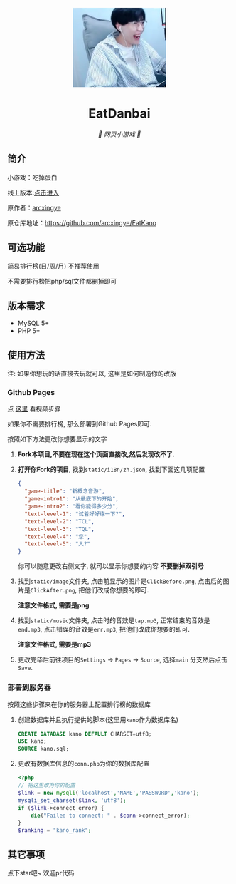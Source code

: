 <p align="center">
  <img src="static/image/ClickBefore.png" alt="Eatdanbai">
</p>
<div align="center">

# EatDanbai

_🦌 网页小游戏 🥛_

</div>


## 简介

小游戏：吃掉蛋白

线上版本:[点击进入](https://website.dbhg.top/games/eatdanbai/)

原作者：[arcxingye](https://github.com/arcxingye)

原仓库地址：https://github.com/arcxingye/EatKano

## 可选功能

简易排行榜(日/周/月) 不推荐使用

不需要排行榜把php/sql文件都删掉即可

## 版本需求
+ MySQL 5+
+ PHP 5+

## 使用方法

注: 如果你想玩的话直接去玩就可以, 这里是如何制造你的改版

### Github Pages

点 [这里](https://www.bilibili.com/video/BV1r94y1d765) 看视频步骤

如果你不需要排行榜, 那么部署到Github Pages即可.

按照如下方法更改你想要显示的文字

1. **Fork本项目,不要在现在这个页面直接改,然后发现改不了.**

2. **打开你Fork的项目**, 找到`static/i18n/zh.json`, 找到下面这几项配置

   ```json
   {
     "game-title": "新概念音游",
     "game-intro1": "从最底下的开始",
     "game-intro2": "看你能得多少分",
     "text-level-1": "试着好好练一下?",
     "text-level-2": "TCL",
     "text-level-3": "TQL",
     "text-level-4": "您",
     "text-level-5": "人?"
   }
   ```

   你可以随意更改右侧文字, 就可以显示你想要的内容 **不要删掉双引号**

3. 找到`static/image`文件夹, 点击前显示的图片是`ClickBefore.png`, 点击后的图片是`ClickAfter.png`, 把他们改成你想要的即可.

    **注意文件格式, 需要是png**

4. 找到`static/music`文件夹, 点击时的音效是`tap.mp3`, 正常结束的音效是`end.mp3`, 点击错误的音效是`err.mp3`, 把他们改成你想要的即可.

   **注意文件格式, 需要是mp3**

5. 更改完毕后前往项目的`Settings` -> `Pages` -> `Source`, 选择`main` 分支然后点击`Save`.

### 部署到服务器

按照这些步骤来在你的服务器上配置排行榜的数据库

1. 创建数据库并且执行提供的脚本(这里用`kano`作为数据库名)
   ```sql
   CREATE DATABASE kano DEFAULT CHARSET=utf8;
   USE kano;
   SOURCE kano.sql;
   ```

2. 更改有数据库信息的`conn.php`为你的数据库配置

   ```php
   <?php
   // 把这里改为你的配置
   $link = new mysqli('localhost','NAME','PASSWORD','kano');
   mysqli_set_charset($link, 'utf8');
   if ($link->connect_error) {
       die("Failed to connect: " . $conn->connect_error);
   }
   $ranking = "kano_rank";
   ```


## 其它事项

点下star吧~ 欢迎pr代码
